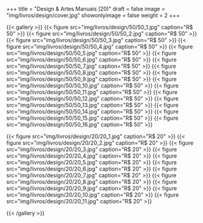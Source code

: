 +++
title = "Design & Artes Manuais (20)"
draft = false
image = "img/livros/design/cover.jpg"
showonlyimage = false
weight = 2
+++
<!--more-->

{{< gallery >}}
{{< figure src="img/livros/design/50/50_1.jpg" caption="R$ 50" >}}
{{< figure src="img/livros/design/50/50_2.jpg" caption="R$ 50" >}}
{{< figure src="img/livros/design/50/50_3.jpg" caption="R$ 50" >}}
{{< figure src="img/livros/design/50/50_4.jpg" caption="R$ 50" >}}
{{< figure src="img/livros/design/50/50_5.jpg" caption="R$ 50" >}}
{{< figure src="img/livros/design/50/50_6.jpg" caption="R$ 50" >}}
{{< figure src="img/livros/design/50/50_7.jpg" caption="R$ 50" >}}
{{< figure src="img/livros/design/50/50_8.jpg" caption="R$ 50" >}}
{{< figure src="img/livros/design/50/50_9.jpg" caption="R$ 50" >}}
{{< figure src="img/livros/design/50/50_10.jpg" caption="R$ 50" >}}
{{< figure src="img/livros/design/50/50_11.jpg" caption="R$ 50" >}}
{{< figure src="img/livros/design/50/50_12.jpg" caption="R$ 50" >}}
{{< figure src="img/livros/design/50/50_13.jpg" caption="R$ 50" >}}
{{< figure src="img/livros/design/50/50_14.jpg" caption="R$ 50" >}}
{{< figure src="img/livros/design/50/50_15.jpg" caption="R$ 50" >}}
{{< figure src="img/livros/design/50/50_16.jpg" caption="R$ 50" >}}

{{< figure src="img/livros/design/20/20_1.jpg" caption="R$ 20" >}}
{{< figure src="img/livros/design/20/20_2.jpg" caption="R$ 20" >}}
{{< figure src="img/livros/design/20/20_3.jpg" caption="R$ 20" >}}
{{< figure src="img/livros/design/20/20_4.jpg" caption="R$ 20" >}}
{{< figure src="img/livros/design/20/20_5.jpg" caption="R$ 20" >}}
{{< figure src="img/livros/design/20/20_6.jpg" caption="R$ 20" >}}
{{< figure src="img/livros/design/20/20_7.jpg" caption="R$ 20" >}}
{{< figure src="img/livros/design/20/20_8.jpg" caption="R$ 20" >}}
{{< figure src="img/livros/design/20/20_9.jpg" caption="R$ 20" >}}
{{< figure src="img/livros/design/20/20_10.jpg" caption="R$ 20" >}}
{{< figure src="img/livros/design/20/20_11.jpg" caption="R$ 20" >}}

{{< /gallery >}}


